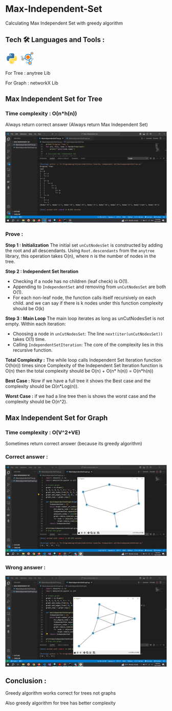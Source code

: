 # Max-Independent-Set
Calculating Max Independent Set with greedy algorithm

## Tech :hammer_and_wrench: Languages and Tools :
<div>
  <img src="https://github.com/devicons/devicon/blob/master/icons/python/python-original.svg" title="Python" alt="Python" width="40" height="40"/>&nbsp;
  <img src="https://github.com/devicons/devicon/blob/master/icons/networkx/networkx-original.svg"  title="Networkx" alt="Networkx" width="40" height="40"/>&nbsp;
</div>

For Tree : anytree Lib

For Graph : networkX Lib

## Max Independent Set for Tree

### Time complexity : O(n*h(n))

Always return correct answer (Always return Max Independent Set)

<img src="/Pictures/1.png"/>

### Prove : 

**Step 1 : Initialization** The initial set ```unCutNodesSet``` is constructed by adding the root and all descendants. Using ```Root.descendants``` from the ```anytree``` library, this operation takes O(n), where n is the number of nodes in the tree.

**Step 2 : Independent Set Iteration** 
- Checking if a node has no children (leaf check) is O(1).
- Appending to ```IndependentSet``` and removing from ```unCutNodesSet``` are both O(1).
- For each non-leaf node, the function calls itself recursively on each child. and we can say if there is k nodes under this function complexity should be O(k)

**Step 3 : Main Loop** The main loop iterates as long as unCutNodesSet is not empty. Within each iteration:

- Choosing a node in ```unCutNodesSet```: The line ```next(iter(unCutNodesSet))``` takes O(1) time.
- Calling ```IndependentSetIteration```: The core of the complexity lies in this recursive function.

**Total Complexity :** The while loop calls Independent Set Iteration function O(h(n)) times since Complexity of the Independent Set Iteration function is O(n) then the total complexity should be O(n) + O(n* h(n)) = O(n*h(n))

**Best Case :** Now if we have a full tree it shows the Best case and the complexity should be Ω(n*Log(n)).

**Worst Case :** if we had a line tree then is shows the worst case and the complexity should be O(n^2).

## Max Independent Set for Graph

### Time complexity : O(V^2+VE)

Sometimes return correct answer (because its greedy algorithm)

### Correct answer :

<img src="/Pictures/3.png"/>

### Wrong answer :

<img src="/Pictures/2.png"/>

## Conclusion :

Greedy algorithm works correct for trees not graphs

Also greedy algorithm for tree has better complexity
